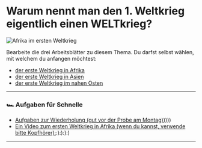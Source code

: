 # Warum nennt man den 1. Weltkrieg eigentlich einen **WELT**krieg?

![Afrika im ersten Weltkrieg](https://upload.wikimedia.org/wikipedia/commons/8/8a/Revue_des_troupes_-_Kribi_-_M%C3%A9diath%C3%A8que_de_l%27architecture_et_du_patrimoine_-_AP62T128688.jpg)

Bearbeite die drei Arbeitsblätter zu diesem Thema. Du darfst selbst wählen, mit welchem du anfangen möchtest: 

- [der erste Weltkrieg in Afrika](GPG_7/Arbeitsblätter_GPG_7/arbeitsblatt-wk1-afrika.md)
- [der erste Weltkrieg in Asien](GPG_7/Arbeitsblätter_GPG_7/arbeitsblatt-wk1-asien.md)
- [der erste Weltkrieg im nahen Osten](GPG_7/Arbeitsblätter_GPG_7/arbeitsblatt-wk1-nahost.md)

---

### 🏎️ Aufgaben für Schnelle

- [Aufgaben zur Wiederholung (gut vor der Probe am Montag)](gut%20vor%20der%20Probe%20am%20Montag)))))
- [Ein Video zum ersten Weltkrieg in Afrika (wenn du kannst, verwende bitte Kopfhörer):](wenn%20du%20kannst,%20verwende%20bitte%20Kopfhörer):):):):)


---

